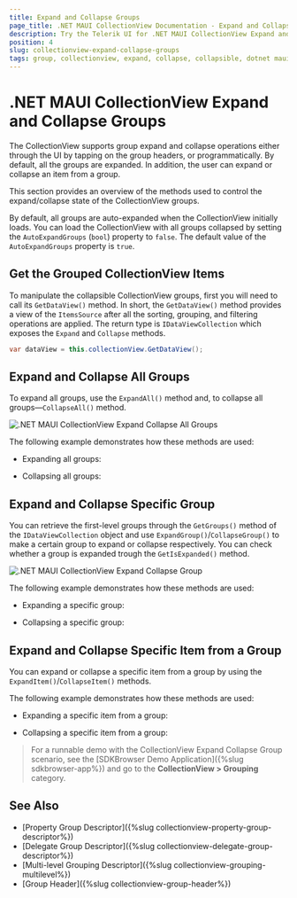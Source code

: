 ```yaml
---
title: Expand and Collapse Groups
page_title: .NET MAUI CollectionView Documentation - Expand and Collapse Groups
description: Try the Telerik UI for .NET MAUI CollectionView Expand and Collapse group operations.
position: 4
slug: collectionview-expand-collapse-groups
tags: group, collectionview, expand, collapse, collapsible, dotnet maui, maui
---
```


# .NET MAUI CollectionView Expand and Collapse Groups

The CollectionView supports group expand and collapse operations either through the UI by tapping on the group headers, or programmatically. By default, all the groups are expanded. In addition, the user can expand or collapse an item from a group. 

This section provides an overview of the methods used to control the expand/collapse state of the CollectionView groups.

By default, all groups are auto-expanded when the CollectionView initially loads. You can load the CollectionView with all groups collapsed by setting the `AutoExpandGroups` (`bool`) property to `false`. The default value of the `AutoExpandGroups` property is `true`.

## Get the Grouped CollectionView Items

To manipulate the collapsible CollectionView groups, first you will need to call its `GetDataView()` method. In short, the `GetDataView()` method provides a view of the `ItemsSource` after all the sorting, grouping, and filtering operations are applied. The return type is `IDataViewCollection` which exposes the `Expand` and `Collapse` methods.

```C#
var dataView = this.collectionView.GetDataView();
```

## Expand and Collapse All Groups

To expand all groups, use the `ExpandAll()` method and, to collapse all groups&mdash;`CollapseAll()` method.

![.NET MAUI CollectionView Expand Collapse All Groups](../images/collectionview-groups-expand-collapse-all.gif "Telerik .NET MAUI CollectionView")

The following example demonstrates how these methods are used:

* Expanding all groups:

<snippet id='collectionview-expandall' />

* Collapsing all groups:

<snippet id='collectionview-collapseall' />

## Expand and Collapse Specific Group

You can retrieve the first-level groups through the `GetGroups()` method of the `IDataViewCollection` object and use `ExpandGroup()`/`CollapseGroup()` to make a certain group to expand or collapse respectively. You can check whether a group is expanded trough the `GetIsExpanded()` method.

![.NET MAUI CollectionView Expand Collapse Group](../images/collectionview-group-expand-collapse.gif "Telerik .NET MAUI CollectionView")

The following example demonstrates how these methods are used:

* Expanding a specific group:

<snippet id='collectionview-expandgroup' />

* Collapsing a specific group:

<snippet id='collectionview-collapsegroup' />

## Expand and Collapse Specific Item from a Group

You can expand or collapse a specific item from a group by using the `ExpandItem()`/`CollapseItem()` methods.

The following example demonstrates how these methods are used:

* Expanding a specific item from a group:

<snippet id='collectionview-expanditem' />

* Collapsing a specific item from a group:

<snippet id='collectionview-collapseitem' />

> For a runnable demo with the CollectionView Expand Collapse Group scenario, see the [SDKBrowser Demo Application]({%slug sdkbrowser-app%}) and go to the **CollectionView > Grouping** category.

## See Also

- [Property Group Descriptor]({%slug collectionview-property-group-descriptor%})
- [Delegate Group Descriptor]({%slug collectionview-delegate-group-descriptor%})
- [Multi-level Grouping Descriptor]({%slug collectionview-grouping-multilevel%})
- [Group Header]({%slug collectionview-group-header%})
